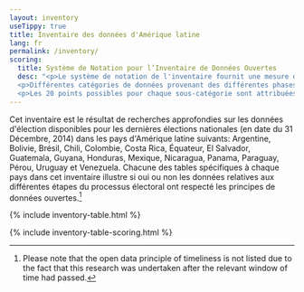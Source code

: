 ```yaml
---
layout: inventory
useTippy: true
title: Inventaire des données d'Amérique latine
lang: fr
permalink: /inventory/
scoring:
  title: Système de Notation pour l’Inventaire de Données Ouvertes
  desc: "<p>Le système de notation de l'inventaire fournit une mesure de l'ouverture des données électorales pour les différentes étapes ou les catégories de données au sein d'un processus électoral (par exemple l'administration OGE, l'inscription des électeurs, les résultats des élections, etc.). Pour chaque pays, nous avons marqué les données de la plus récente élection au niveau national en date du 31 Décembre 2014. Un score de 30% ou moins est considéré comme «pas ouverte», plus de 30% et jusqu'à 70% est «partiellement ouverte», et au-dessus de 70% est «essentiellement ouverte».</p>
  <p>Différentes catégories de données provenant des différentes phases du processus électoral ont des nombres différents de sous-catégories, allant de un à sept. Le score de l'ouverture d'une catégorie est basé sur les scores de ses sous-catégories, ce qui peut aller jusqu'à 20 points chacun. La catégorie générale est alors calculer comme un pourcentage de points reçus sur le total du plus de points possibles. La catégorie des «bureaux de vote», par exemple, a deux sous-catégories - «Situation» et «le personnel des bureaux de vote» - et elle est donc notée sur 40 points possibles, tandis que la catégorie des «Résultats» a sept sous - catégories, comprenant «Les électeurs qui ont participé,» «Bulletins nuls» et «votes valides pour chaque candidat,» et est donc noté sur 140 points.</p>
  <p>Les 20 points possibles pour chaque sous-catégorie sont attribuées en fonction de la façon dont les données pour la sous-catégorie en question sont conformes à chacun des huit principes de données électorales ouvertes. Pour chaque principe, la sous-catégorie reçoit soit le nombre total possible de points ou zéro point. Une sous-catégorie reçoit 7 points possibles si elle est disponible gratuitement sur Internet; 3 points pour chacun des principes suivants: si elle est disponible à un niveau granulaire, complète, en vrac et analysable; et 1 point pour chacun des principes suivants: non-exclusif, non discriminatoire, licence gratuite et disponible en permanence. La pondération des principes reflète leur relative importance par rapport à l’accroissement de «l'ouverture» des données électorales.</p>"
---
```


Cet inventaire est le résultat de recherches approfondies sur les données d'élection disponibles pour les dernières élections nationales (en date du 31 Décembre, 2014) dans les pays d'Amérique latine suivants: Argentine, Bolivie, Brésil, Chili, Colombie, Costa Rica, Équateur, El Salvador, Guatemala, Guyana, Honduras, Mexique, Nicaragua, Panama, Paraguay, Pérou, Uruguay et Venezuela. Chacune des tables spécifiques à chaque pays dans cet inventaire illustre si oui ou non les données relatives aux différentes étapes du processus électoral ont respecté les principes de données ouvertes.[^1]

{% include inventory-table.html %}

{% include inventory-table-scoring.html %}

[^1]: Please note that the open data principle of timeliness is not listed due to the fact that this research was undertaken after the relevant window of time had passed.

